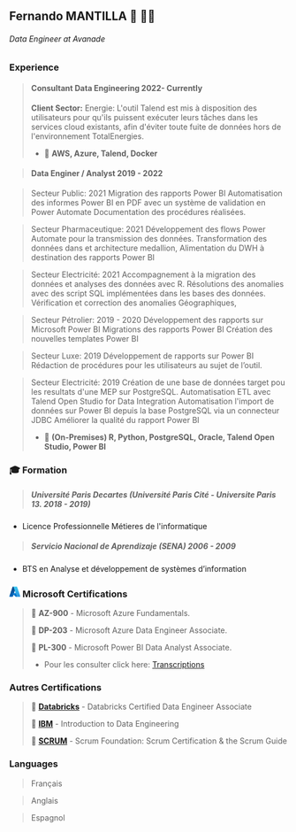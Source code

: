 ## Fernando MANTILLA  👋 :technologist:
###### Data Engineer at Avanade 

### Experience 

> #### Consultant Data Engineering 2022- Currently
> **Client Sector:** Energie:
> L'outil Talend est mis à disposition des utilisateurs pour qu'ils puissent exécuter leurs tâches dans les services cloud existants, afin d'éviter toute fuite de données hors de l'environnement TotalEnergies.
> - :gem: **AWS, Azure, Talend, Docker**






> #### Data Enginer / Analyst 2019 - 2022

> Secteur Public: 2021
 Migration des rapports Power BI
 Automatisation des informes Power BI en PDF avec un système de validation en Power Automate
 Documentation des procédures réalisées.

> Secteur Pharmaceutique: 2021
 Développement des flows Power Automate pour la transmission des données.
 Transformation des données dans et architecture medallion, 
 Alimentation du DWH à destination des rapports Power BI

> Secteur Electricité: 2021
 Accompagnement à la migration des données et analyses des données avec R.
 Résolutions des anomalies avec des script SQL implémentées dans les bases des données.
 Vérification et correction des anomalies Géographiques, 

> Secteur Pétrolier: 2019 - 2020
 Développement des rapports sur Microsoft Power BI
 Migrations des rapports Power BI
 Création des nouvelles templates Power BI

> Secteur Luxe: 2019
 Développement de rapports sur Power BI
 Rédaction de procédures pour les utilisateurs au sujet de l’outil.

> Secteur Electricité: 2019
> Création de une base de données target pou les resultats d'une MEP sur PostgreSQL.
> Automatisation ETL avec Talend Open Studio for Data Integration
> Automatisation l'import de données sur Power BI depuis la base PostgreSQL via un connecteur JDBC
> Améliorer la qualité du rapport Power BI
> - :gem: **(On-Premises) R, Python, PostgreSQL, Oracle, Talend Open Studio, Power BI**

### :mortar_board: Formation
> ##### Université Paris Decartes (Université Paris Cité - Universite Paris 13. 2018 - 2019)
- Licence Professionnelle Métieres de l'informatique
> ##### Servicio Nacional de Aprendizaje (SENA) 2006 - 2009
- BTS en Analyse et développement de systèmes d’information 

### <img src="https://raw.githubusercontent.com/devicons/devicon/master/icons/azure/azure-original.svg" title="Azure" alt="Azure" width="20" height="20"/>  Microsoft Certifications
 
> :1st_place_medal: **AZ-900** - Microsoft Azure Fundamentals.
> 
> :1st_place_medal: **DP-203** - Microsoft Azure Data Engineer Associate.
> 
> :1st_place_medal: **PL-300** - Microsoft Power BI Data Analyst Associate.
> * Pour les consulter click here: [Transcriptions](https://learn.microsoft.com/en-us/users/dmantilla9/transcript/7359gi5xgnz4jml)

### Autres Certifications
> :1st_place_medal: [**Databricks**](https://credentials.databricks.com/3a385d54-be39-4de0-b27a-222491d976bb#gs.ez3awd) - Databricks Certified Data Engineer Associate
> 
> :1st_place_medal: [**IBM**](https://www.coursera.org/account/accomplishments/verify/Q83FV5E3Q359) - Introduction to Data Engineering
> 
> :1st_place_medal: [**SCRUM**](https://skillsoft.digitalbadges.skillsoft.com/42a9e9e0-63fb-4b2a-a79f-b882ea2b018d#gs.ez3i57) - Scrum Foundation: Scrum Certification & the Scrum Guide

### Languages

> Français

> Anglais

> Espagnol


<!--
**dmantilla9/dmantilla9** is a ✨ _special_ ✨ repository because its `README.md` (this file) appears on your GitHub profile.

Here are some ideas to get you started:

- 🔭 I’m currently working on ...
- 🌱 I’m currently learning ...
- 👯 I’m looking to collaborate on ...
- 🤔 I’m looking for help with ...
- 💬 Ask me about ...
- 📫 How to reach me: ...
- 😄 Pronouns: ...
- ⚡ Fun fact: ...
-->
